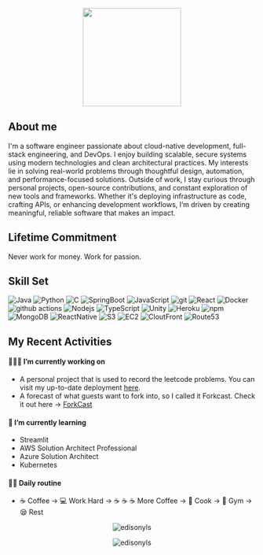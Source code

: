 <p align="center">
  <img src="https://github.com/edisonyls/edisonyls/assets/89026659/80c0e97b-a0df-4a53-b45d-ac7927aa5533" width="200">
</p>

## About me

I'm a software engineer passionate about cloud-native development, full-stack engineering, and DevOps. I enjoy building scalable, secure systems using modern technologies and clean architectural practices. My interests lie in solving real-world problems through thoughtful design, automation, and performance-focused solutions. Outside of work, I stay curious through personal projects, open-source contributions, and constant exploration of new tools and frameworks. Whether it's deploying infrastructure as code, crafting APIs, or enhancing development workflows, I’m driven by creating meaningful, reliable software that makes an impact.

## Lifetime Commitment

Never work for money. Work for passion.

## Skill Set

<p align="left">
  <img alt="Java" src="https://img.shields.io/badge/Java-8b008b?style=flat-square&logo=openjdk&logoColor=white" />
  <img alt="Python" src="https://img.shields.io/badge/Python-3776AB?style=flat-square&logo=python&logoColor=white" />
  <img alt="C" src="https://img.shields.io/badge/C-00599C?style=flat-square&logo=c&logoColor=white" />
  <img alt="SpringBoot" src="https://img.shields.io/badge/SpringBoot-8b4513?style=flat-square&logo=Spring&logoColor=white" />
  <img alt="JavaScript" src="https://shields.io/badge/JavaScript-F7DF1E?logo=JavaScript&logoColor=000&style=flat-square" />
  <img alt="git" src="https://img.shields.io/badge/-Git-F05032?style=flat-square&logo=git&logoColor=white" />
  <img alt="React" src="https://img.shields.io/badge/-React-001f3f?style=flat-square&logo=react&logoColor=white" />
  <img alt="Docker" src="https://img.shields.io/badge/-Docker-46a2f1?style=flat-square&logo=docker&logoColor=white" />
  <img alt="github actions" src="https://img.shields.io/badge/-Github_Actions-2f4f4f?style=flat-square&logo=github-actions&logoColor=white" />
  <img alt="Nodejs" src="https://img.shields.io/badge/-Nodejs-191970?style=flat-square&logo=Node.js&logoColor=white" />
  <img alt="TypeScript" src="https://img.shields.io/badge/-TypeScript-556b2f?style=flat-square&logo=typescript&logoColor=white" />
  <img alt="Unity" src="https://img.shields.io/badge/Unity-100000?style=flat-square&logo=unity&logoColor=white" />
  <img alt="Heroku" src="https://img.shields.io/badge/-Heroku-800000?style=flat-square&logo=heroku&logoColor=white" />
  <img alt="npm" src="https://img.shields.io/badge/-NPM-4b0082?style=flat-square&logo=npm&logoColor=white" />
  <img alt="MongoDB" src="https://img.shields.io/badge/-MongoDB-228b22?style=flat-square&logo=mongodb&logoColor=white" />
  <img alt="ReactNative" src="https://img.shields.io/badge/React_Native-20232A?style=flat-square&logo=react&logoColor=61DAFB" />
  <img alt="S3" src="https://img.shields.io/badge/AWS-S3-569A31" />
  <img alt="EC2" src="https://img.shields.io/badge/AWS-EC2-FF9900" />
  <img alt="CloutFront" src="https://img.shields.io/badge/AWS-CloudFront-146eb4" />
  <img alt="Route53" src="https://img.shields.io/badge/AWS-Route53-FF9900" />
</p>

## My Recent Activities

#### 🧑🏻‍💻 I’m currently working on

- A personal project that is used to record the leetcode problems. You can visit my up-to-date deployment [here](https://ylslc.edisonyls.com).
- A forecast of what guests want to fork into, so I called it Forkcast. Check it out here -> [ForkCast](https://forkcast.edisonyls.com)

#### 🎯 I’m currently learning

- Streamlit
- AWS Solution Architect Professional
- Azure Solution Architect
- Kubernetes

#### 🏃‍♀ Daily routine

- :coffee: Coffee -> 💻 Work Hard -> :coffee: :coffee: :coffee: More Coffee -> 🍳 Cook -> 💪 Gym -> 😪 Rest

<p align="center">
  <img align="center" src="https://github-readme-streak-stats.herokuapp.com/?user=edisonyls&" alt="edisonyls" />
</p>

<p align="center">
<img src="https://komarev.com/ghpvc/?username=edisonyls&label=Profile%20views&color=0e75b6&style=flat" alt="edisonyls" />
</p>
